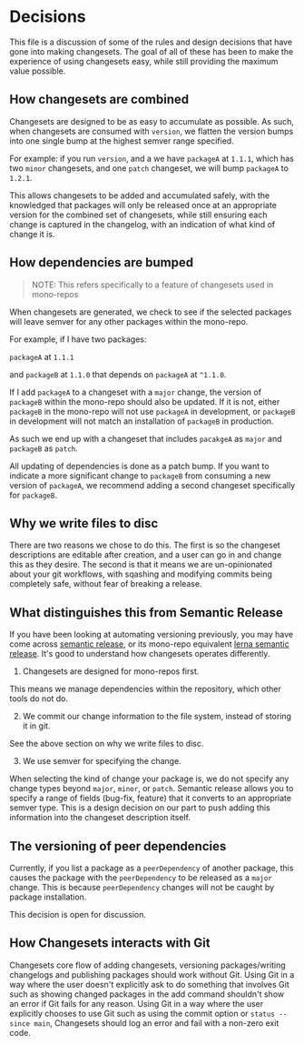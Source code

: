 # Decisions

This file is a discussion of some of the rules and design decisions that have gone into making changesets. The goal of all of these has been to make the experience of using changesets easy, while still providing the maximum value possible.

## How changesets are combined

Changesets are designed to be as easy to accumulate as possible. As such, when changesets are consumed with `version`, we flatten the version bumps into one single bump at the highest semver range specified.

For example: if you run `version`, and a we have `packageA` at `1.1.1`, which has two `minor` changesets, and one `patch` changeset, we will bump `packageA` to `1.2.1`.

This allows changesets to be added and accumulated safely, with the knowledged that packages will only be released once at an appropriate version for the combined set of changesets, while still ensuring each change is captured in the changelog, with an indication of what kind of change it is.

## How dependencies are bumped

> NOTE: This refers specifically to a feature of changesets used in mono-repos

When changesets are generated, we check to see if the selected packages will leave semver for any other packages within the mono-repo.

For example, if I have two packages:

`packageA` at `1.1.1`

and `packageB` at `1.1.0` that depends on `packageA` at `^1.1.0`.

If I add `packageA` to a changeset with a `major` change, the version of `packageB` within the mono-repo should also be updated. If it is not, either `packageB` in the mono-repo will not use `packageA` in development, or `packageB` in development will not match an installation of `packageB` in production.

As such we end up with a changeset that includes `pacakgeA` as `major` and `packageB` as `patch`.

All updating of dependencies is done as a patch bump. If you want to indicate a more significant change to `packageB` from consuming a new version of `packageA`, we recommend adding a second changeset specifically for `packageB`.

## Why we write files to disc

There are two reasons we chose to do this. The first is so the changeset descriptions are editable after creation, and a user can go in and change this as they desire. The second is that it means we are un-opinionated about your git workflows, with sqashing and modifying commits being completely safe, without fear of breaking a release.

## What distinguishes this from Semantic Release

If you have been looking at automating versioning previously, you may have come across [semantic release](https://github.com/semantic-release/semantic-release), or its mono-repo equivalent [lerna semantic release](https://github.com/atlassian/lerna-semantic-release). It's good to understand how changesets operates differently.

1. Changesets are designed for mono-repos first.

This means we manage dependencies within the repository, which other tools do not do.

2. We commit our change information to the file system, instead of storing it in git.

See the above section on why we write files to disc.

3. We use semver for specifying the change.

When selecting the kind of change your package is, we do not specify any change types beyond `major`, `minor`, or `patch`. Semantic release allows you to specify a range of fields (bug-fix, feature) that it converts to an appropriate semver type. This is a design decision on our part to push adding this information into the changeset description itself.

## The versioning of peer dependencies

Currently, if you list a package as a `peerDependency` of another package, this causes the package with the `peerDependency` to
be released as a `major` change. This is because `peerDependency` changes will not be caught by package installation.

This decision is open for discussion.

## How Changesets interacts with Git

Changesets core flow of adding changesets, versioning packages/writing changelogs and publishing packages should work without Git. Using Git in a way where the user doesn't explicitly ask to do something that involves Git such as showing changed packages in the add command shouldn't show an error if Git fails for any reason. Using Git in a way where the user explicitly chooses to use Git such as using the commit option or `status --since main`, Changesets should log an error and fail with a non-zero exit code.
